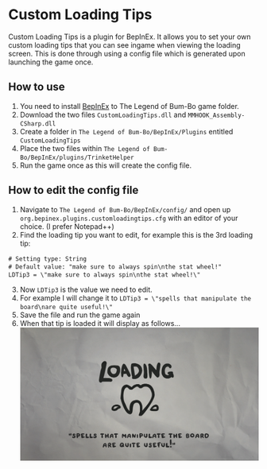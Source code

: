 # Custom Loading Tips

Custom Loading Tips is a plugin for BepInEx. It allows you to set your own custom loading tips that you can see ingame when viewing the loading screen. This is done through using a config file which is generated upon launching the game once.

## How to use

1. You need to install [BepInEx](https://github.com/BepInEx/BepInEx#readme) to The Legend of Bum-Bo game folder.
2. Download the two files `CustomLoadingTips.dll` and `MMHOOK_Assembly-CSharp.dll`
3. Create a folder in `The Legend of Bum-Bo/BepInEx/Plugins` entitled `CustomLoadingTips`
4. Place the two files within `The Legend of Bum-Bo/BepInEx/plugins/TrinketHelper`
5. Run the game once as this will create the config file.

## How to edit the config file

1. Navigate to `The Legend of Bum-Bo/BepInEx/config/` and open up `org.bepinex.plugins.customloadingtips.cfg` with an editor of your choice. (I prefer Notepad++)
2. Find the loading tip you want to edit, for example this is the 3rd loading tip:
```## Loading tip 3 of 12
# Setting type: String
# Default value: "make sure to always spin\nthe stat wheel!"
LDTip3 = \"make sure to always spin\nthe stat wheel!\"
```
3. Now `LDTip3` is the value we need to edit.
4. For example I will change it to `LDTip3 = \"spells that manipulate the board\nare quite useful!\"`
5. Save the file and run the game again
6. When that tip is loaded it will display as follows...
![Loading Tip #3 Example](https://github.com/MattDeDuck/TheLegendOfBumbo/blob/master/CustomLoadingTips/loadtip1.png)
